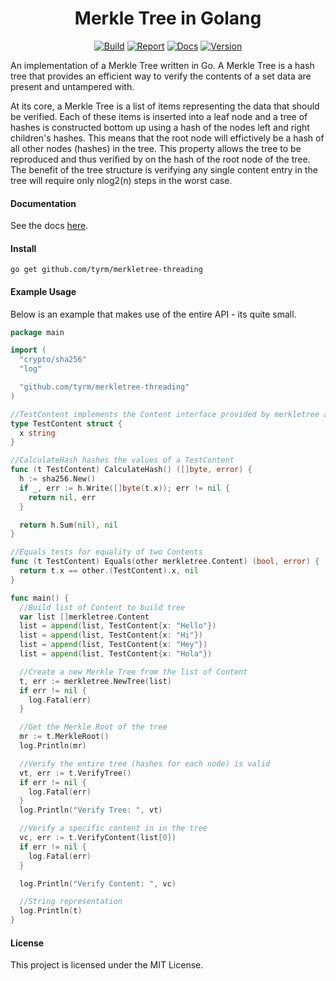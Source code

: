 <h1 align="center">Merkle Tree in Golang</h1>
<p align="center">
<a href="https://travis-ci.org/tyrm/merkletree-threading"><img src="https://travis-ci.org/tyrm/merkletree-threading.svg?branch=master" alt="Build"></a>
<a href="https://goreportcard.com/report/github.com/tyrm/merkletree-threading"><img src="https://goreportcard.com/badge/github.com/tyrm/merkletree-threading?1=1" alt="Report"></a>
<a href="https://godoc.org/github.com/tyrm/merkletree-threading"><img src="https://img.shields.io/badge/godoc-reference-brightgreen.svg" alt="Docs"></a>
<a href="#"><img src="https://img.shields.io/badge/version-0.1.0-brightgreen.svg" alt="Version"></a>
</p>

An implementation of a Merkle Tree written in Go. A Merkle Tree is a hash tree that provides an efficient way to verify
the contents of a set data are present and untampered with.

At its core, a Merkle Tree is a list of items representing the data that should be verified. Each of these items
is inserted into a leaf node and a tree of hashes is constructed bottom up using a hash of the nodes left and
right children's hashes. This means that the root node will effictively be a hash of all other nodes (hashes) in
the tree. This property allows the tree to be reproduced and thus verified by on the hash of the root node
of the tree. The benefit of the tree structure is verifying any single content entry in the tree will require only
nlog2(n) steps in the worst case.

#### Documentation 

See the docs [here](https://godoc.org/github.com/tyrm/merkletree-threading).

#### Install
```
go get github.com/tyrm/merkletree-threading
```

#### Example Usage
Below is an example that makes use of the entire API - its quite small.
```go
package main

import (
  "crypto/sha256"
  "log"

  "github.com/tyrm/merkletree-threading"
)

//TestContent implements the Content interface provided by merkletree and represents the content stored in the tree.
type TestContent struct {
  x string
}

//CalculateHash hashes the values of a TestContent
func (t TestContent) CalculateHash() ([]byte, error) {
  h := sha256.New()
  if _, err := h.Write([]byte(t.x)); err != nil {
    return nil, err
  }

  return h.Sum(nil), nil
}

//Equals tests for equality of two Contents
func (t TestContent) Equals(other merkletree.Content) (bool, error) {
  return t.x == other.(TestContent).x, nil
}

func main() {
  //Build list of Content to build tree
  var list []merkletree.Content
  list = append(list, TestContent{x: "Hello"})
  list = append(list, TestContent{x: "Hi"})
  list = append(list, TestContent{x: "Hey"})
  list = append(list, TestContent{x: "Hola"})

  //Create a new Merkle Tree from the list of Content
  t, err := merkletree.NewTree(list)
  if err != nil {
    log.Fatal(err)
  }

  //Get the Merkle Root of the tree
  mr := t.MerkleRoot()
  log.Println(mr)

  //Verify the entire tree (hashes for each node) is valid
  vt, err := t.VerifyTree()
  if err != nil {
    log.Fatal(err)
  }
  log.Println("Verify Tree: ", vt)

  //Verify a specific content in in the tree
  vc, err := t.VerifyContent(list[0])
  if err != nil {
    log.Fatal(err)
  }

  log.Println("Verify Content: ", vc)

  //String representation
  log.Println(t)
}

```

#### License
This project is licensed under the MIT License.
